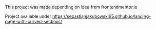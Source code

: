 This project was made depending on idea from frontendmentor.io

Project available under https://sebastianjakubowski95.github.io/landing-page-with-curved-sections/
